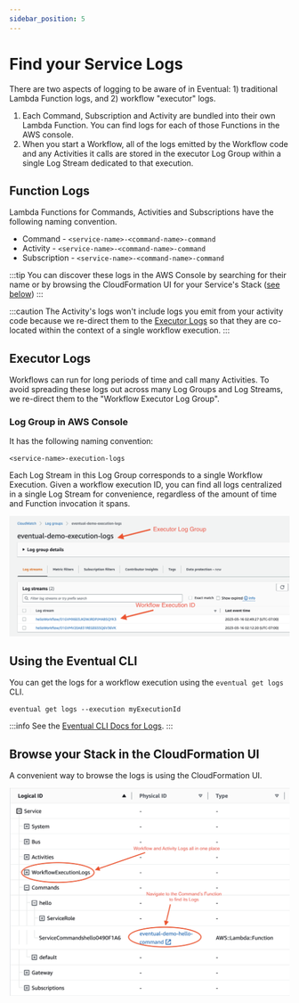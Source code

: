 ```yaml
---
sidebar_position: 5
---
```


# Find your Service Logs

There are two aspects of logging to be aware of in Eventual: 1) traditional Lambda Function logs, and 2) workflow "executor" logs.

1. Each Command, Subscription and Activity are bundled into their own Lambda Function. You can find logs for each of those Functions in the AWS console.
2. When you start a Workflow, all of the logs emitted by the Workflow code and any Activities it calls are stored in the executor Log Group within a single Log Stream dedicated to that execution.

## Function Logs

Lambda Functions for Commands, Activities and Subscriptions have the following naming convention.

- Command - `<service-name>-<command-name>-command`
- Activity - `<service-name>-<command-name>-command`
- Subscription - `<service-name>-<command-name>-command`

:::tip
You can discover these logs in the AWS Console by searching for their name or by browsing the CloudFormation UI for your Service's Stack ([see below](#browse-your-stack-in-the-cloudformation-ui))
:::

:::caution
The Activity's logs won't include logs you emit from your activity code because we re-direct them to the [Executor Logs](#executor-logs) so that they are co-located within the context of a single workflow execution.
:::

## Executor Logs

Workflows can run for long periods of time and call many Activities. To avoid spreading these logs out across many Log Groups and Log Streams, we re-direct them to the "Workflow Executor Log Group".

### Log Group in AWS Console

It has the following naming convention:

```
<service-name>-execution-logs
```

Each Log Stream in this Log Group corresponds to a single Workflow Execution. Given a workflow execution ID, you can find all logs centralized in a single Log Stream for convenience, regardless of the amount of time and Function invocation it spans.

![](./workflow-executor-logs.png)

## Using the Eventual CLI

You can get the logs for a workflow execution using the `eventual get logs` CLI.

```
eventual get logs --execution myExecutionId
```

:::info
See the [Eventual CLI Docs for Logs](../reference/cli.md#logs).
:::

## Browse your Stack in the CloudFormation UI

A convenient way to browse the logs is using the CloudFormation UI.

![](./cfn-ui-logs.png)
